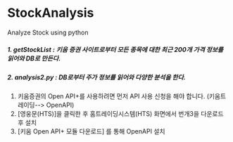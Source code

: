 # StockAnalysis
Analyze Stock using python 

##### 1. getStockList : 키움 증권 사이트로부터 모든 종목에 대한 최근 200개 가격 정보를 읽어와 DB로 만든다.

##### 2. analysis2.py : DB로부터 주가 정보를 읽어와 다양한 분석을 한다.


1. 키움증권의 Open API+를 사용하려면 먼저 API 사용 신청을 해야 합니다. (키움트레이딩--> OpenAPI)
2. [영웅문(HTS)]을 클릭한 후 홈트레이딩시스템(HTS) 화면에서 번개3을 다운로드 후 설치
3. [키움 Open API+ 모듈 다운로드] 를 통해 OpenAPI 설치
